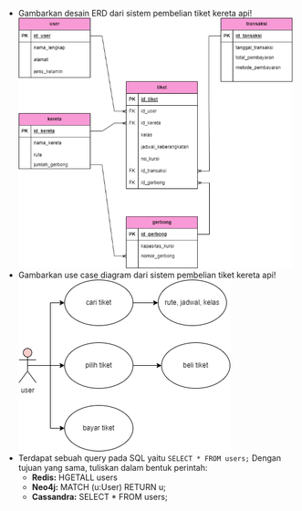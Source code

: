 - Gambarkan desain ERD dari sistem pembelian tiket kereta api!
![Code Review](<../Screenshot/erd.png> "Code Review")
- Gambarkan use case diagram dari sistem pembelian tiket kereta api!
![Code Review](<../Screenshot/use case.png> "Code Review")
- Terdapat sebuah query pada SQL yaitu `SELECT * FROM users;` Dengan tujuan yang sama, tuliskan dalam bentuk perintah:
    - **Redis:** HGETALL users
    - **Neo4j:** MATCH (u:User)
                 RETURN u;
    - **Cassandra:** SELECT * FROM users;